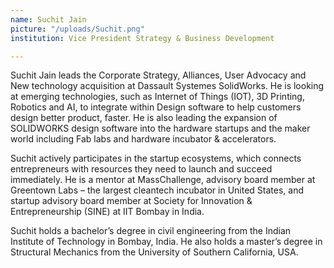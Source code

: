 ```yaml
---
name: Suchit Jain
picture: "/uploads/Suchit.png"
institution: Vice President Strategy & Business Development

---
```


Suchit Jain leads the Corporate Strategy, Alliances, User Advocacy and New technology acquisition at Dassault Systemes SolidWorks.  He is looking at emerging technologies, such as Internet of Things (IOT), 3D Printing, Robotics and AI, to integrate within Design software to help customers design better product, faster.  He is also leading the expansion of SOLIDWORKS design software into the hardware startups and the maker world including Fab labs and hardware incubator & accelerators. 

Suchit actively participates in the startup ecosystems, which connects entrepreneurs with resources they need to launch and succeed immediately. He is a mentor at MassChallenge, advisory board member at Greentown Labs – the largest cleantech incubator in United States, and startup advisory board member at Society for Innovation & Entrepreneurship (SINE) at IIT Bombay in India.

Suchit holds a bachelor’s degree in civil engineering from the Indian Institute of Technology in Bombay, India. He also holds a master’s degree in Structural Mechanics from the University of Southern California, USA.

